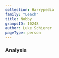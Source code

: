 ```yaml
---
collection: Harrypedia
family: "Leach"
title: Nobby
grampsID: I0248
author: Luke Schierer
pageType: person
---
```


### Analysis
